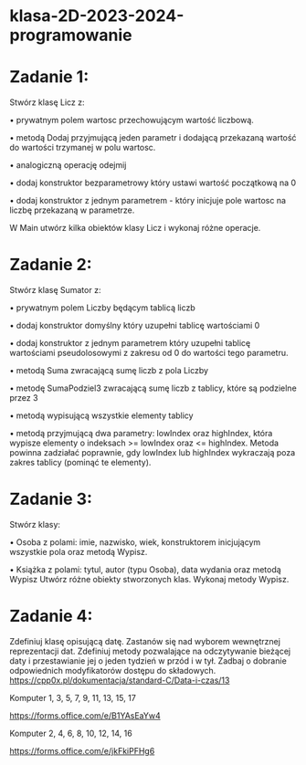 # klasa-2D-2023-2024-programowanie

# Zadanie 1: 

Stwórz klasę Licz z:

• prywatnym polem wartosc przechowującym wartość liczbową.

• metodą Dodaj przyjmującą jeden parametr i dodającą przekazaną wartość do wartości
trzymanej w polu wartosc.

• analogiczną operację odejmij

• dodaj konstruktor bezparametrowy który ustawi wartość początkową na 0

• dodaj konstruktor z jednym parametrem - który inicjuje pole wartosc na liczbę przekazaną w parametrze.

W Main utwórz kilka obiektów klasy Licz i wykonaj różne operacje.

# Zadanie 2: 
Stwórz klasę Sumator z:

• prywatnym polem Liczby będącym tablicą liczb

• dodaj konstruktor domyślny który uzupełni tablicę wartościami 0

• dodaj konstruktor z jednym parametrem który uzupełni tablicę wartościami pseudolosowymi z zakresu od 0 do wartości tego parametru.

• metodą Suma zwracającą sumę liczb z pola Liczby

• metodę SumaPodziel3 zwracającą sumę liczb z tablicy, które są podzielne przez 3

• metodą wypisującą wszystkie elementy tablicy

• metodą przyjmującą dwa parametry: lowIndex oraz highIndex, która
wypisze elementy o indeksach >= lowIndex oraz <= highIndex. Metoda powinna zadziałać
poprawnie, gdy lowIndex lub highIndex wykraczają poza zakres tablicy (pominąć te elementy).



# Zadanie 3:

Stwórz klasy:

• Osoba z polami: imie, nazwisko, wiek, konstruktorem inicjującym wszystkie pola oraz
metodą Wypisz.

• Książka z polami: tytul, autor (typu Osoba), data wydania oraz metodą Wypisz
 Utwórz różne obiekty stworzonych klas. Wykonaj metody Wypisz.

# Zadanie 4:

 Zdefiniuj klasę opisującą datę. Zastanów się nad wyborem wewnętrznej reprezentacji
dat. Zdefiniuj metody pozwalające na odczytywanie bieżącej daty i przestawianie jej o jeden
tydzień w przód i w tył. Zadbaj o dobranie odpowiednich modyfikatorów dostępu do składowych.
https://cpp0x.pl/dokumentacja/standard-C/Data-i-czas/13










Komputer 1, 3, 5, 7, 9, 11, 13, 15, 17

https://forms.office.com/e/B1YAsEaYw4

Komputer 2, 4, 6, 8, 10, 12, 14, 16

https://forms.office.com/e/jkFkiPFHg6
